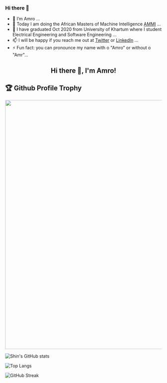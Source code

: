 ### Hi there 👋



- 🔭 I’m Amro ...
- 👯 Today I am doing the African Masters of Machine Intelligence [AMMI](https://aimsammi.org/) ...
- 🌱 I have graduated Oct 2020 from University of Khartum where I student Electrical Engineering and Software Engineering ...
- 📫 I will be happy if you reach me out at [Twitter](https://twitter.com/amrokamal1997) or [LinkedIn](https://www.linkedin.com/in/amro-kamal-161721162/) ...
- ⚡ Fun fact: you can pronounce my name with o "Amro" or without o "Amr"...



<h2 align="center">Hi there 👋, I'm Amro!</h2>




<h2>🏆 Github Profile Trophy</h2>
<img width=800 src="https://github-profile-trophy.vercel.app/?username=amro-kamal&column=9&theme=gruvbox&no-frame=true"/>

![Shin's GitHub stats](https://github-readme-stats.vercel.app/api?username=amro-kamal&show_icons=true&theme=tokyonight)


![Top Langs](https://github-readme-stats.vercel.app/api/top-langs/?username=amro-kamal&layout=compact)

![GitHub Streak](https://github-readme-streak-stats.herokuapp.com?user=amro-kamal&theme=neon-palenight&hide_border=true)






